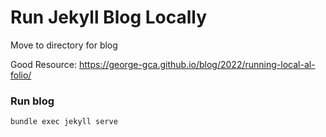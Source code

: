 # Run Jekyll Blog Locally 

Move to directory for blog 

Good Resource: https://george-gca.github.io/blog/2022/running-local-al-folio/

### Run blog 

```
bundle exec jekyll serve
```


